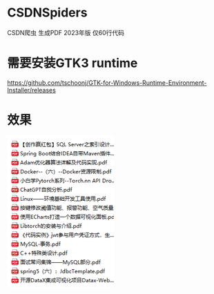 # CSDNSpiders
CSDN爬虫 生成PDF 2023年版 仅60行代码
# 需要安装GTK3 runtime
https://github.com/tschoonj/GTK-for-Windows-Runtime-Environment-Installer/releases
# 效果
![使用效果](./image.png)
